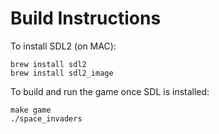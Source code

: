 # Build Instructions

To install SDL2 (on MAC):
```
brew install sdl2
brew install sdl2_image
```

To build and run the game once SDL is installed:
```
make game
./space_invaders
```
